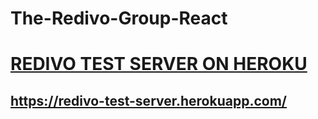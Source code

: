# The-Redivo-Group-React

# [REDIVO TEST SERVER ON HEROKU](https://redivo-test-server.herokuapp.com/ "https://redivo-test-server.herokuapp.com/") 
## https://redivo-test-server.herokuapp.com/